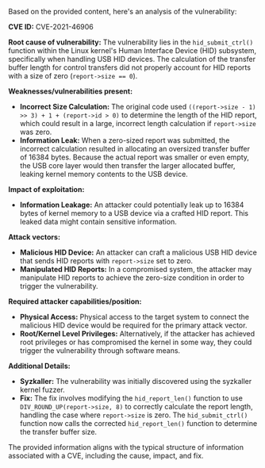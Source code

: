 Based on the provided content, here's an analysis of the vulnerability:

**CVE ID:** CVE-2021-46906

**Root cause of vulnerability:**
The vulnerability lies in the `hid_submit_ctrl()` function within the Linux kernel's Human Interface Device (HID) subsystem, specifically when handling USB HID devices. The calculation of the transfer buffer length for control transfers did not properly account for HID reports with a size of zero (`report->size == 0`).

**Weaknesses/vulnerabilities present:**
- **Incorrect Size Calculation:** The original code used `((report->size - 1) >> 3) + 1 + (report->id > 0)` to determine the length of the HID report, which could result in a large, incorrect length calculation if `report->size` was zero.
- **Information Leak:**  When a zero-sized report was submitted, the incorrect calculation resulted in allocating an oversized transfer buffer of 16384 bytes. Because the actual report was smaller or even empty, the USB core layer would then transfer the larger allocated buffer, leaking kernel memory contents to the USB device.

**Impact of exploitation:**
- **Information Leakage:**  An attacker could potentially leak up to 16384 bytes of kernel memory to a USB device via a crafted HID report. This leaked data might contain sensitive information.

**Attack vectors:**
- **Malicious HID Device:** An attacker can craft a malicious USB HID device that sends HID reports with `report->size` set to zero.
- **Manipulated HID Reports:** In a compromised system, the attacker may manipulate HID reports to achieve the zero-size condition in order to trigger the vulnerability.

**Required attacker capabilities/position:**
- **Physical Access:** Physical access to the target system to connect the malicious HID device would be required for the primary attack vector.
- **Root/Kernel Level Privileges:** Alternatively, if the attacker has achieved root privileges or has compromised the kernel in some way, they could trigger the vulnerability through software means.

**Additional Details:**
- **Syzkaller:** The vulnerability was initially discovered using the syzkaller kernel fuzzer.
- **Fix:** The fix involves modifying the `hid_report_len()` function to use `DIV_ROUND_UP(report->size, 8)` to correctly calculate the report length, handling the case where `report->size` is zero.  The `hid_submit_ctrl()` function now calls the corrected `hid_report_len()` function to determine the transfer buffer size.

The provided information aligns with the typical structure of information associated with a CVE, including the cause, impact, and fix.